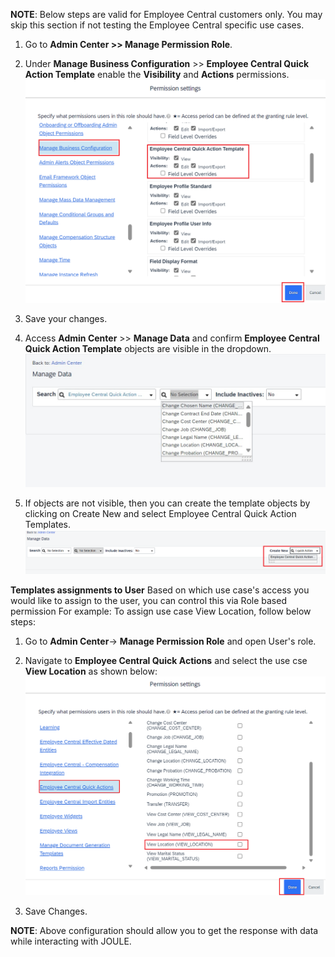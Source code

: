 **NOTE**: Below steps are valid for Employee Central customers only.  You may skip this section if not testing the Employee Central specific use cases.
1. Go to **Admin Center >> Manage Permission Role**.
2. Under **Manage Business Configuration** >> **Employee Central Quick Action Template** enable the **Visibility** and **Actions** permissions.</br>
![EC_QA_Template](2MBC_Permission.png)

3. Save your changes.
4. Access **Admin Center** >> **Manage Data** and confirm **Employee Central Quick Action Template** objects are visible in the dropdown.</br>
![EC_QA_Template](6MD_dropdown.jpg)

5. If objects are not visible, then you can create the template objects by clicking on Create New and select Employee Central Quick Action Templates.</br>
![EC_QA_Template](4Create_EC_QA.png)

**Templates assignments to User**
Based on which use case's access you would like to assign to the user, you can control this via Role based permission
For example: To assign use case View Location, follow below steps:
1. Go to **Admin Center**-> **Manage Permission Role** and open User's role.
2. Navigate to **Employee Central Quick Actions** and select the use cse **View Location** as shown below:</br>
![EC_QA_Template](3QA_Permission.png)

4. Save Changes.

**NOTE**: Above configuration should allow you to get the response with data while interacting with JOULE.
